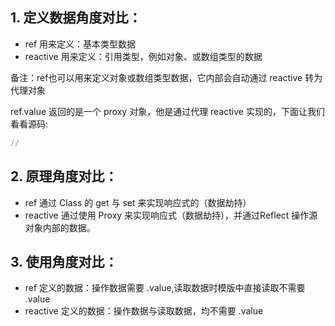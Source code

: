 
## 1. 定义数据角度对比：
* ref 用来定义：基本类型数据
* reactive 用来定义：引用类型，例如对象、或数组类型的数据

备注：ref也可以用来定义对象或数组类型数据，它内部会自动通过 reactive 转为代理对象

ref.value 返回的是一个 proxy 对象，他是通过代理 reactive 实现的，下面让我们看看源码:
```javaScript
// 
```


## 2. 原理角度对比：
* ref 通过 Class 的 get 与 set 来实现响应式的（数据劫持）
* reactive 通过使用 Proxy 来实现响应式（数据劫持），并通过Reflect 操作源对象内部的数据。

## 3. 使用角度对比：
* ref 定义的数据：操作数据需要 .value,读取数据时模版中直接读取不需要 .value
* reactive 定义的数据：操作数据与读取数据，均不需要 .value


